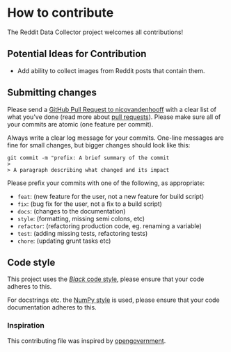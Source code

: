 # How to contribute

The Reddit Data Collector project welcomes all contributions!

## Potential Ideas for Contribution

- Add ability to collect images from Reddit posts that contain them.

## Submitting changes

Please send a [GitHub Pull Request to nicovandenhooff](https://github.com/nicovandenhooff/reddit-data-collector/pull/new/master) with a clear list of what you've done (read more about [pull requests](http://help.github.com/pull-requests/)). Please make sure all of your commits are atomic (one feature per commit).

Always write a clear log message for your commits. One-line messages are fine for small changes, but bigger changes should look like this:

```shell
git commit -m "prefix: A brief summary of the commit
>
> A paragraph describing what changed and its impact
```

Please prefix your commits with one of the following, as appropriate:

- `feat`: (new feature for the user, not a new feature for build script)
- `fix`: (bug fix for the user, not a fix to a build script)
- `docs`: (changes to the documentation)
- `style`: (formatting, missing semi colons, etc)
- `refactor`: (refactoring production code, eg. renaming a variable)
- `test`: (adding missing tests, refactoring tests)
- `chore`: (updating grunt tasks etc)

## Code style

This project uses the [*Black* code style](https://black.readthedocs.io/en/stable/the_black_code_style/current_style.html), please ensure that your code adheres to this. 

For docstrings etc. the [NumPy style](https://numpydoc.readthedocs.io/en/latest/format.html) is used, please ensure that your code documentation adheres to this.

### Inspiration

This contributing file was inspired by [opengovernment](https://github.com/opengovernment/opengovernment/blob/master/CONTRIBUTING.md).